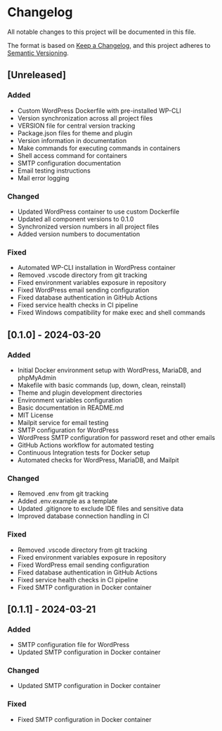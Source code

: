 # Changelog
All notable changes to this project will be documented in this file.

The format is based on [Keep a Changelog](https://keepachangelog.com/en/1.0.0/),
and this project adheres to [Semantic Versioning](https://semver.org/spec/v2.0.0.html).

## [Unreleased]

### Added
- Custom WordPress Dockerfile with pre-installed WP-CLI
- Version synchronization across all project files
- VERSION file for central version tracking
- Package.json files for theme and plugin
- Version information in documentation
- Make commands for executing commands in containers
- Shell access command for containers
- SMTP configuration documentation
- Email testing instructions
- Mail error logging

### Changed
- Updated WordPress container to use custom Dockerfile
- Updated all component versions to 0.1.0
- Synchronized version numbers in all project files
- Added version numbers to documentation

### Fixed
- Automated WP-CLI installation in WordPress container
- Removed .vscode directory from git tracking
- Fixed environment variables exposure in repository
- Fixed WordPress email sending configuration
- Fixed database authentication in GitHub Actions
- Fixed service health checks in CI pipeline
- Fixed Windows compatibility for make exec and shell commands

## [0.1.0] - 2024-03-20
### Added
- Initial Docker environment setup with WordPress, MariaDB, and phpMyAdmin
- Makefile with basic commands (up, down, clean, reinstall)
- Theme and plugin development directories
- Environment variables configuration
- Basic documentation in README.md
- MIT License
- Mailpit service for email testing
- SMTP configuration for WordPress
- WordPress SMTP configuration for password reset and other emails
- GitHub Actions workflow for automated testing
- Continuous Integration tests for Docker setup
- Automated checks for WordPress, MariaDB, and Mailpit

### Changed
- Removed .env from git tracking
- Added .env.example as a template
- Updated .gitignore to exclude IDE files and sensitive data
- Improved database connection handling in CI

### Fixed
- Removed .vscode directory from git tracking
- Fixed environment variables exposure in repository
- Fixed WordPress email sending configuration
- Fixed database authentication in GitHub Actions
- Fixed service health checks in CI pipeline
- Fixed SMTP configuration in Docker container

## [0.1.1] - 2024-03-21
### Added
- SMTP configuration file for WordPress
- Updated SMTP configuration in Docker container

### Changed
- Updated SMTP configuration in Docker container

### Fixed
- Fixed SMTP configuration in Docker container 
